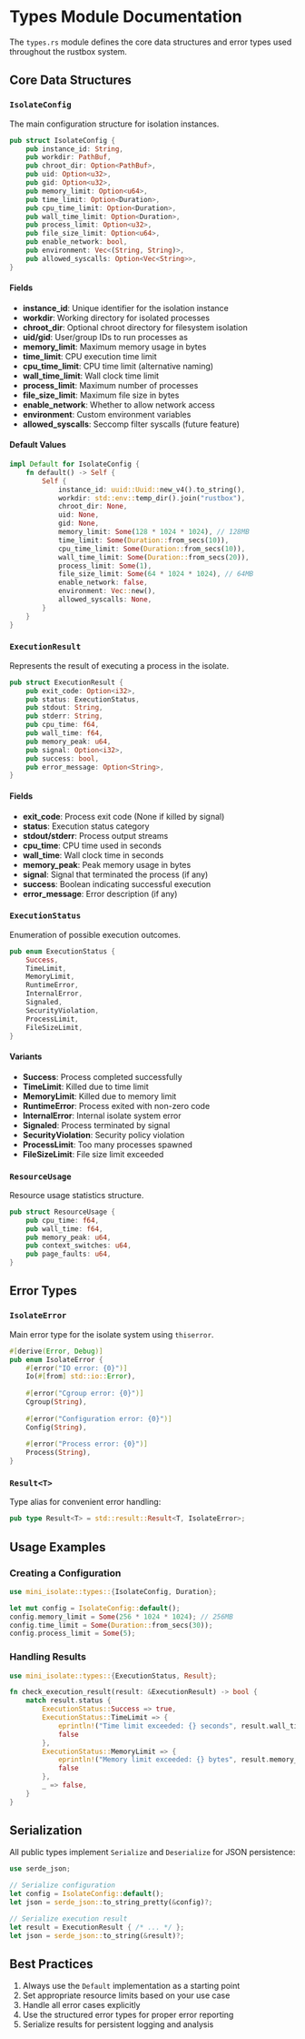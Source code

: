 # Types Module Documentation

The `types.rs` module defines the core data structures and error types used throughout the rustbox system.

## Core Data Structures

### `IsolateConfig`

The main configuration structure for isolation instances.

```rust
pub struct IsolateConfig {
    pub instance_id: String,
    pub workdir: PathBuf,
    pub chroot_dir: Option<PathBuf>,
    pub uid: Option<u32>,
    pub gid: Option<u32>,
    pub memory_limit: Option<u64>,
    pub time_limit: Option<Duration>,
    pub cpu_time_limit: Option<Duration>,
    pub wall_time_limit: Option<Duration>,
    pub process_limit: Option<u32>,
    pub file_size_limit: Option<u64>,
    pub enable_network: bool,
    pub environment: Vec<(String, String)>,
    pub allowed_syscalls: Option<Vec<String>>,
}
```

#### Fields

- **instance_id**: Unique identifier for the isolation instance
- **workdir**: Working directory for isolated processes
- **chroot_dir**: Optional chroot directory for filesystem isolation
- **uid/gid**: User/group IDs to run processes as
- **memory_limit**: Maximum memory usage in bytes
- **time_limit**: CPU execution time limit
- **cpu_time_limit**: CPU time limit (alternative naming)
- **wall_time_limit**: Wall clock time limit
- **process_limit**: Maximum number of processes
- **file_size_limit**: Maximum file size in bytes
- **enable_network**: Whether to allow network access
- **environment**: Custom environment variables
- **allowed_syscalls**: Seccomp filter syscalls (future feature)

#### Default Values

```rust
impl Default for IsolateConfig {
    fn default() -> Self {
        Self {
            instance_id: uuid::Uuid::new_v4().to_string(),
            workdir: std::env::temp_dir().join("rustbox"),
            chroot_dir: None,
            uid: None,
            gid: None,
            memory_limit: Some(128 * 1024 * 1024), // 128MB
            time_limit: Some(Duration::from_secs(10)),
            cpu_time_limit: Some(Duration::from_secs(10)),
            wall_time_limit: Some(Duration::from_secs(20)),
            process_limit: Some(1),
            file_size_limit: Some(64 * 1024 * 1024), // 64MB
            enable_network: false,
            environment: Vec::new(),
            allowed_syscalls: None,
        }
    }
}
```

### `ExecutionResult`

Represents the result of executing a process in the isolate.

```rust
pub struct ExecutionResult {
    pub exit_code: Option<i32>,
    pub status: ExecutionStatus,
    pub stdout: String,
    pub stderr: String,
    pub cpu_time: f64,
    pub wall_time: f64,
    pub memory_peak: u64,
    pub signal: Option<i32>,
    pub success: bool,
    pub error_message: Option<String>,
}
```

#### Fields

- **exit_code**: Process exit code (None if killed by signal)
- **status**: Execution status category
- **stdout/stderr**: Process output streams
- **cpu_time**: CPU time used in seconds
- **wall_time**: Wall clock time in seconds
- **memory_peak**: Peak memory usage in bytes
- **signal**: Signal that terminated the process (if any)
- **success**: Boolean indicating successful execution
- **error_message**: Error description (if any)

### `ExecutionStatus`

Enumeration of possible execution outcomes.

```rust
pub enum ExecutionStatus {
    Success,
    TimeLimit,
    MemoryLimit,
    RuntimeError,
    InternalError,
    Signaled,
    SecurityViolation,
    ProcessLimit,
    FileSizeLimit,
}
```

#### Variants

- **Success**: Process completed successfully
- **TimeLimit**: Killed due to time limit
- **MemoryLimit**: Killed due to memory limit
- **RuntimeError**: Process exited with non-zero code
- **InternalError**: Internal isolate system error
- **Signaled**: Process terminated by signal
- **SecurityViolation**: Security policy violation
- **ProcessLimit**: Too many processes spawned
- **FileSizeLimit**: File size limit exceeded

### `ResourceUsage`

Resource usage statistics structure.

```rust
pub struct ResourceUsage {
    pub cpu_time: f64,
    pub wall_time: f64,
    pub memory_peak: u64,
    pub context_switches: u64,
    pub page_faults: u64,
}
```

## Error Types

### `IsolateError`

Main error type for the isolate system using `thiserror`.

```rust
#[derive(Error, Debug)]
pub enum IsolateError {
    #[error("IO error: {0}")]
    Io(#[from] std::io::Error),
    
    #[error("Cgroup error: {0}")]
    Cgroup(String),
    
    #[error("Configuration error: {0}")]
    Config(String),
    
    #[error("Process error: {0}")]
    Process(String),
}
```

### `Result<T>`

Type alias for convenient error handling:

```rust
pub type Result<T> = std::result::Result<T, IsolateError>;
```

## Usage Examples

### Creating a Configuration

```rust
use mini_isolate::types::{IsolateConfig, Duration};

let mut config = IsolateConfig::default();
config.memory_limit = Some(256 * 1024 * 1024); // 256MB
config.time_limit = Some(Duration::from_secs(30));
config.process_limit = Some(5);
```

### Handling Results

```rust
use mini_isolate::types::{ExecutionStatus, Result};

fn check_execution_result(result: &ExecutionResult) -> bool {
    match result.status {
        ExecutionStatus::Success => true,
        ExecutionStatus::TimeLimit => {
            eprintln!("Time limit exceeded: {} seconds", result.wall_time);
            false
        },
        ExecutionStatus::MemoryLimit => {
            eprintln!("Memory limit exceeded: {} bytes", result.memory_peak);
            false
        },
        _ => false,
    }
}
```

## Serialization

All public types implement `Serialize` and `Deserialize` for JSON persistence:

```rust
use serde_json;

// Serialize configuration
let config = IsolateConfig::default();
let json = serde_json::to_string_pretty(&config)?;

// Serialize execution result
let result = ExecutionResult { /* ... */ };
let json = serde_json::to_string(&result)?;
```

## Best Practices

1. Always use the `Default` implementation as a starting point
2. Set appropriate resource limits based on your use case
3. Handle all error cases explicitly
4. Use the structured error types for proper error reporting
5. Serialize results for persistent logging and analysis